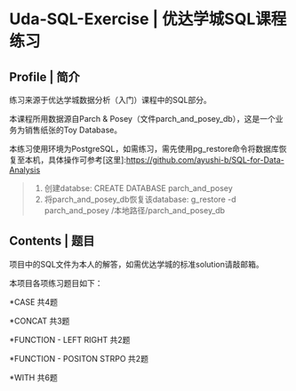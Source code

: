 # Uda-SQL-Exercise | 优达学城SQL课程练习

## Profile | 简介

练习来源于优达学城数据分析（入门）课程中的SQL部分。

本课程所用数据源自Parch & Posey（文件parch_and_posey_db），这是一个业务为销售纸张的Toy Database。

本练习使用环境为PostgreSQL，如需练习，需先使用pg_restore命令将数据库恢复至本机，具体操作可参考[这里]:https://github.com/ayushi-b/SQL-for-Data-Analysis 

> 1. 创建databse: CREATE DATABASE parch_and_posey
> 2. 将parch_and_posey_db恢复该database: g_restore -d parch_and_posey /本地路径/parch_and_posey_db


## Contents | 题目

项目中的SQL文件为本人的解答，如需优达学城的标准solution请敲邮箱。

本项目各项练习题目如下：

*CASE 共4题


*CONCAT 共3题


*FUNCTION - LEFT RIGHT 共2题


*FUNCTION - POSITON STRPO 共2题


*WITH 共6题
